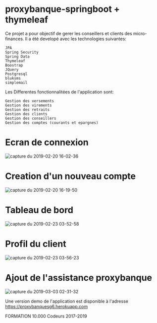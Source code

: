 # proxybanque-springboot + thymeleaf

Ce projet a pour objectif de gerer les conseillers et clients des micro-finances. Il a été developé avec les technologies suivantes:

    JPA
    Spring Security
    Spring Data
    Thymeleaf
    Boostrap
    JQuery
    Postgresql
    bluksms
    simplemail

Les Differentes fonctionnalitées de l'application sont:

    Gestion des versements
    Gestion des virements
    Gestion des retraits
    Gestion des clients
    Gestion des conseillers
    Gestion des comptes (courants et epargnes)
    
 # Ecran de connexion
 
![capture du 2019-02-20 16-02-36](https://user-images.githubusercontent.com/18190155/53106298-a551a280-352a-11e9-9a3e-6fd245b9fc28.png) 

# Creation d'un nouveau compte

![capture du 2019-02-20 16-19-50](https://user-images.githubusercontent.com/18190155/53106682-7687fc00-352b-11e9-8067-2d29af617be8.png)

# Tableau de bord

![capture du 2019-02-23 03-52-58](https://user-images.githubusercontent.com/18190155/53281347-9fbcae00-371e-11e9-8ffa-18624d555006.png)

# Profil du client

![capture du 2019-02-23 03-56-23](https://user-images.githubusercontent.com/18190155/53281373-1ce82300-371f-11e9-9623-8b8a87a72808.png)

# Ajout de l'assistance proxybanque

![capture du 2019-03-03 02-31-32](https://user-images.githubusercontent.com/18190155/53690156-1a0fb280-3d5d-11e9-9ac9-baeb59e0bf9f.png)


Une version demo de l'application est disponible à l'adresse https://proxybanquesg6.herokuapp.com

FORMATION 10.000 Codeurs 2017-2019
